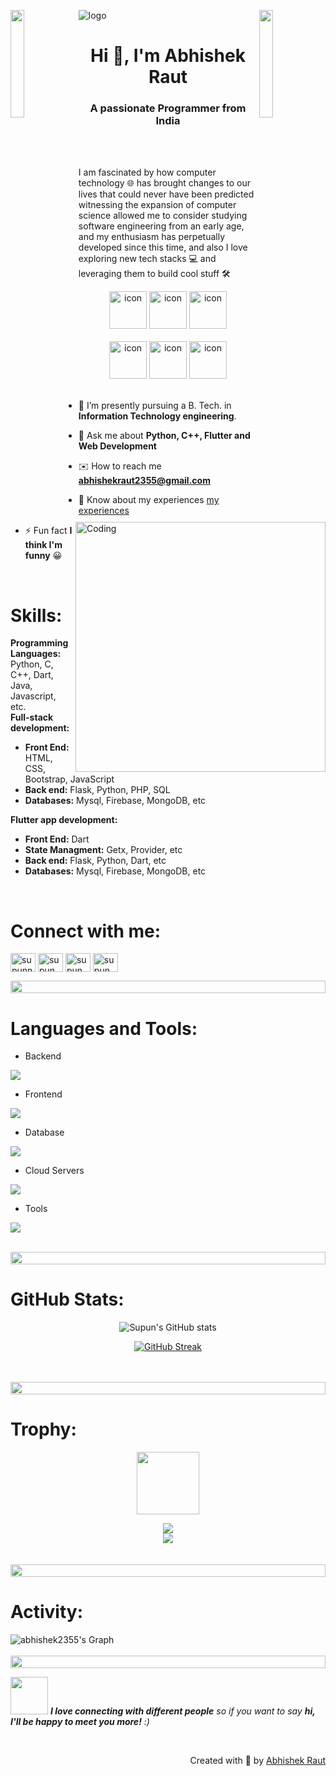 ![logo](https://github.com/abhishek2355/abhishek2355/assets/90473454/3f0a342a-f482-4de0-ae80-f21d2bd38dac)
<img align="left" src="https://user-images.githubusercontent.com/65187002/144930161-2f783401-8d27-4fdf-a2f7-cc0ba32f1f1f.gif" width="21%" style="display:inline;"><img align="right" src="https://user-images.githubusercontent.com/65187002/144930161-2f783401-8d27-4fdf-a2f7-cc0ba32f1f1f.gif" width="21%" style="display:inline;">


<h1 align="center">Hi 👋, I'm Abhishek Raut</h1>
<h3 align="center">A passionate Programmer from India</h3>
<br>
<br>
<p> I am fascinated by how computer technology 🌐 has brought changes to our lives that could never have been predicted witnessing the expansion of computer science allowed me to consider studying software engineering from an early age, and my enthusiasm has perpetually developed since this time, and also I love exploring new tech stacks 💻 and leveraging them to build cool stuff 🛠️</p>


<div align="center">
  <img src="https://techstack-generator.vercel.app/java-icon.svg" alt="icon" width="60" height="60"/>
  <img src="https://techstack-generator.vercel.app/python-icon.svg" alt="icon" width="60" height="60"/>
  <img src="https://techstack-generator.vercel.app/cpp-icon.svg" alt="icon" width="60" height="60"/>
</div>
<br>
<div align="center">
  <img src="https://techstack-generator.vercel.app/aws-icon.svg" alt="icon" width="60" height="60"/>
  <img src="https://techstack-generator.vercel.app/restapi-icon.svg" alt="icon" width="60" height="60"/>
 <img src="https://techstack-generator.vercel.app/mysql-icon.svg" alt="icon" width="60" height="60"/>
</div>


<img align="right" alt="Coding" width="400" src="https://user-images.githubusercontent.com/74038190/229223263-cf2e4b07-2615-4f87-9c38-e37600f8381a.gif">
<br>

- 🔭 I’m presently pursuing a B. Tech. in **Information Technology engineering**.

- 💬 Ask me about **Python, C++, Flutter and Web Development**

- :envelope: How to reach me **abhishekraut2355@gmail.com**

- 📄 Know about my experiences [my experiences](https://www.linkedin.com/in/rautabhishek/)

- ⚡ Fun fact **I think I'm funny**  :grinning:
<br>



<p align="center"> 

# Skills:
**Programming Languages:** Python, C, C++, Dart, Java, Javascript, etc. <br>
**Full-stack development:**
  - **Front End:** HTML, CSS, Bootstrap, JavaScript
  - **Back end:** Flask, Python, PHP, SQL
  - **Databases:** Mysql, Firebase, MongoDB, etc <br>
  
**Flutter app development:**
  - **Front End:** Dart
  - **State Managment:** Getx, Provider, etc
  - **Back end:** Flask, Python, Dart, etc
  - **Databases:** Mysql, Firebase, MongoDB, etc
<br>

# Connect with me:
<p align="left">
<a href="https://www.linkedin.com/in/rautabhishek/" target="blank"><img align="center" src="https://raw.githubusercontent.com/rahuldkjain/github-profile-readme-generator/master/src/images/icons/Social/linked-in-alt.svg" alt="supunnanayakkara" height="30" width="40" /></a>
<a href="https://www.facebook.com/profile.php?id=100027682627597" target="blank"><img align="center" src="https://raw.githubusercontent.com/rahuldkjain/github-profile-readme-generator/master/src/images/icons/Social/facebook.svg" alt="supun.nanayakkaraii" height="30" width="40" /></a>
<a href="https://www.instagram.com/abhishekraut2710/?hl=en" target="blank"><img align="center" src="https://raw.githubusercontent.com/rahuldkjain/github-profile-readme-generator/master/src/images/icons/Social/instagram.svg" alt="supun___lk" height="30" width="40" /></a>
<a href="https://www.youtube.com/channel/UCOvw5l_P2v-oHMVXJFHlXcA" target="blank"><img align="center" src="https://raw.githubusercontent.com/rahuldkjain/github-profile-readme-generator/master/src/images/icons/Social/youtube.svg" alt="supun nanayakkara" height="30" width="40" /></a>
</p>
<img src="https://i.imgur.com/dBaSKWF.gif" height="20" width="100%">


# Languages and Tools:
- Backend
<p align="left">
  <a href="https://skillicons.dev">
    <img src="https://skillicons.dev/icons?i=php,java,nodejs,py,flask,fastapi"/>
  </a>
</p>

- Frontend
<p align="left">
  <a href="https://skillicons.dev">
    <img src="https://skillicons.dev/icons?i=flutter,dart,html,css,js" />
  </a>
</p>

- Database
<p align="left">
  <a href="https://skillicons.dev">
    <img src="https://skillicons.dev/icons?i=mongodb,mysql,firebase" />
  </a>
</p>

- Cloud Servers
<p align="left">
  <a href="https://skillicons.dev">
    <img src="https://skillicons.dev/icons?i=azure,aws,firebase" />
  </a>
</p>

- Tools
<p align="left">
  <a href="https://skillicons.dev">
    <img src="https://skillicons.dev/icons?i=git,github,docker,figma,vscode,postman" />
  </a>
</p>
<br/>
<img src="https://i.imgur.com/dBaSKWF.gif" height="20" width="100%">



# GitHub Stats:
<div align="center">
 
![Supun's GitHub stats](https://github-readme-stats.vercel.app/api?username=abhishek2355\&theme=midnight-purple\&show_icons=true\&show=reviews,prs_merged,prs_merged_percentage\&hide=contribs,issues)

[![GitHub Streak](https://streak-stats.demolab.com/?user=abhishek2355&theme=midnight-purple)](https://git.io/streak-stats)

</div>
<br>
<br>
<img src="https://i.imgur.com/dBaSKWF.gif" height="20" width="100%">


# Trophy:
<p align="center">
<img src="https://media.tenor.com/0ENB5HuTH0gAAAAi/trophy-beker.gif"  width="100px" height="100px"></p>
  
<div align="center">
<img src="https://github-profile-trophy.vercel.app/?username=abhishek2355&theme=matrix&no-bg=true&no-frame=true&row=1&column=4&title=MultiLanguage,Commits,PullRequest,Reviews">
 </div>

<div align="center">
<img src="https://github-profile-trophy.vercel.app/?username=abhishek2355&theme=matrix&no-bg=true&no-frame=true&row=1&column=4&title=Repositories,Organizations,Stars,Followers">
 </div>
 <br>
 <br>
<img src="https://i.imgur.com/dBaSKWF.gif" height="20" width="100%">


# Activity:
![abhishek2355's Graph](https://github-readme-activity-graph.vercel.app/graph?username=abhishek2355&custom_title=Abhishek's%20GitHub%20Activity%20Graph&bg_color=0D1117&color=7F3FBF&line=7F3FBF&point=7F3FBF&area_color=FFFFFF&title_color=FFFFFF&area=true)
<br><br>
<img src="https://i.imgur.com/dBaSKWF.gif" height="20" width="100%">


<!-- # Achievements:
[![An image of @abhishek2355's Holopin badges, which is a link to view their full Holopin profile](https://holopin.me/abhishek2355)](https://holopin.io/@abhishek2355)
<br>
<br>
<br>
<img src="https://i.imgur.com/dBaSKWF.gif" height="20" width="100%"> -->

<img src="https://media.giphy.com/media/LnQjpWaON8nhr21vNW/giphy.gif" width="60"> <em><b>I love connecting with different people</b> so if you want to say <b>hi, I'll be happy to meet you more!</b> :)</em>

<br>
<p align="right" > Created with 🧡 by <a href="https://www.linkedin.com/in/rautabhishek/">Abhishek Raut</a></p>


